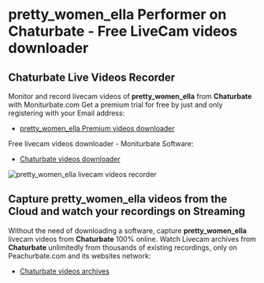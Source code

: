 # pretty_women_ella Performer on Chaturbate - Free LiveCam videos downloader

## Chaturbate Live Videos Recorder

Monitor and record livecam videos of **pretty_women_ella** from **Chaturbate** with Moniturbate.com
Get a premium trial for free by just and only registering with your Email address:
* [pretty_women_ella Premium videos downloader](https://moniturbate.com/request-demo-licence-key.html)

Free livecam videos downloader - Moniturbate Software:
* [Chaturbate videos downloader](https://moniturbate.com/moniturbate-download-software.html)

![pretty_women_ella livecam videos recorder](https://peachurnet.com/templates/moniturbate-software.png)


## Capture pretty_women_ella videos from the Cloud and watch your recordings on Streaming

Without the need of downloading a software, capture **pretty_women_ella** livecam videos from **Chaturbate** 100% online.
Watch Livecam archives from **Chaturbate** unlimitedly from thousands of existing recordings, only on Peachurbate.com and its websites network:
* [Chaturbate videos archives](https://peachurnet.com/)